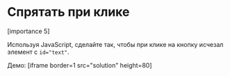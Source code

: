 # Спрятать при клике

[importance 5]

Используя JavaScript, сделайте так, чтобы при клике на кнопку исчезал элемент с `id="text"`. 

Демо:
[iframe border=1 src="solution" height=80]


